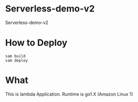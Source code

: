 # Serverless-demo-v2
Serverless-demo-v2

# How to Deploy
```
sam build
sam deploy
```

# What
This is lambda Application.
Runtime is go1.X (Amazon Linux 1)
